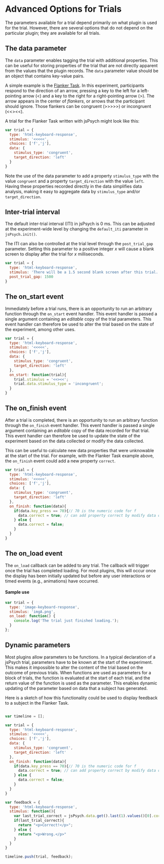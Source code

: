# Advanced Options for Trials

The parameters available for a trial depend primarily on what plugin is used for the trial. However, there are several options that do not depend on the particular plugin; they are available for all trials.

## The data parameter

The `data` parameter enables tagging the trial with additional properties. This can be useful for storing properties of the trial that are not directly apparent from the values that the plugin records. The `data` parameter value should be an object that contains key-value pairs.

A simple example is the [Flanker Task](https://en.wikipedia.org/wiki/Eriksen_flanker_task). In this experiment, participants respond to the direction of an arrow, pressing a key to the left for a left-pointing arrow (<) and a key to the right for a right-pointing arrow (>). The arrow appears in the center of *flankers*, or arrows that the participant should ignore. Those flankers can be congruent (>>>>>) or incongruent (<<><<).

A trial for the Flanker Task written with jsPsych might look like this:

```javascript
var trial = {
  type: 'html-keyboard-response',
  stimulus: '<<<<<',
  choices: ['f','j'],
  data: {
    stimulus_type: 'congruent',
    target_direction: 'left'
  }
}
```

Note the use of the data parameter to add a property `stimulus_type` with the value `congruent` and a property `target_direction` with the value `left`. Having these properties recorded directly in the data simplifies data analysis, making it easy to aggregate data by `stimulus_type` and/or `target_direction`.

## Inter-trial interval

The default inter-trial interval (ITI) in jsPsych is 0 ms. This can be adjusted at the experiment-wide level by changing the `default_iti` parameter in `jsPsych.init()`.

The ITI can also be controlled at the trial level through the `post_trial_gap` parameter. Setting this parameter to a positive integer *x* will cause a blank screen to display after the trial for *x* milliseconds.

```javascript
var trial = {
  type: 'html-keyboard-response',
  stimulus: 'There will be a 1.5 second blank screen after this trial.',
  post_trial_gap: 1500
}
```

## The on_start event

Immediately before a trial runs, there is an opportunity to run an arbitrary function through the `on_start` event handler. This event handler is passed a single argument containing an *editable* copy of the trial parameters. This event handler can therefore be used to alter the trial based on the state of the experiment, among other uses.

```javascript
var trial = {
  type: 'html-keyboard-response',
  stimulus: '<<<<<',
  choices: ['f','j'],
  data: {
    stimulus_type: 'congruent',
    target_direction: 'left'
  },
  on_start: function(trial){
    trial.stimulus = '<<><<';
    trial.data.stimulus_type = 'incongruent';
  }
}
```

## The on_finish event

After a trial is completed, there is an opportunity to run an arbitrary function through the `on_finish` event handler. This event handler is passed a single argument containing an *editable* copy of the data recorded for that trial. This event handler can therefore be used to update the state of the experiment based on the data collected or modify the data collected.

This can be useful to calculate new data properties that were unknowable at the start of the trial. For example, with the Flanker Task example above, the `on_finish` event could add a new property `correct`.

```javascript
var trial = {
  type: 'html-keyboard-response',
  stimulus: '<<<<<',
  choices: ['f','j'],
  data: {
    stimulus_type: 'congruent',
    target_direction: 'left'
  },
  on_finish: function(data){
    if(data.key_press == 70){// 70 is the numeric code for f
      data.correct = true; // can add property correct by modify data object directly
    } else {
      data.correct = false;
    }
  }
}
```

## The on_load event

The `on_load` callback can be added to any trial. The callback will trigger once the trial has completed loading. For most plugins, this will occur once the display has been initially updated but before any user interactions or timed events (e.g., animations) have occurred.

#### Sample use
```javascript
var trial = {
  type: 'image-keyboard-response',
  stimulus: 'imgA.png',
  on_load: function() {
    console.log('The trial just finished loading.');
  }
};
```

## Dynamic parameters

Most plugins allow parameters to be functions. In a typical declaration of a jsPsych trial, parameters have to be known at the start of the experiment. This makes it impossible to alter the content of the trial based on the outcome of previous trials. When functions are used as parameters for a block of trials, the function is evaluated at the start of each trial, and the return value of the function is used as the parameter. This enables dynamic updating of the parameter based on data that a subject has generated.

Here is a sketch of how this functionality could be used to display feedback to a subject in the Flanker Task.

```javascript

var timeline = [];

var trial = {
  type: 'html-keyboard-response',
  stimulus: '<<<<<',
  choices: ['f','j'],
  data: {
    stimulus_type: 'congruent',
    target_direction: 'left'
  },
  on_finish: function(data){
    if(data.key_press == 70){// 70 is the numeric code for f
      data.correct = true; // can add property correct by modify data object directly
    } else {
      data.correct = false;
    }
  }
}

var feedback = {
  type: 'html-keyboard-response',
  stimulus: function(){
    var last_trial_correct = jsPsych.data.get().last(1).values()[0].correct;
    if(last_trial_correct){
      return "<p>Correct!</p>";
    } else {
      return "<p>Wrong.</p>"
    }
  }
}

timeline.push(trial, feedback);

```
